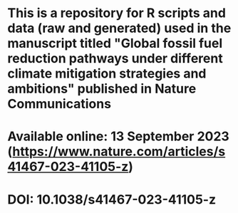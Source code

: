 # This is a repository for R scripts and data (raw and generated) used in the manuscript titled "Global fossil fuel reduction pathways under different climate mitigation strategies and ambitions" published in Nature Communications 
# Available online: 13 September 2023 (https://www.nature.com/articles/s41467-023-41105-z)
# DOI: 10.1038/s41467-023-41105-z
